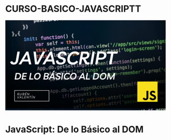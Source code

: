 # CURSO-BASICO-JAVASCRIPTT
<p align="center">
  <img src="cursojavascript.png" alt="Curso JavaScript - De BÁSICO a DOM">
</p>

# JavaScript: De lo Básico al DOM
